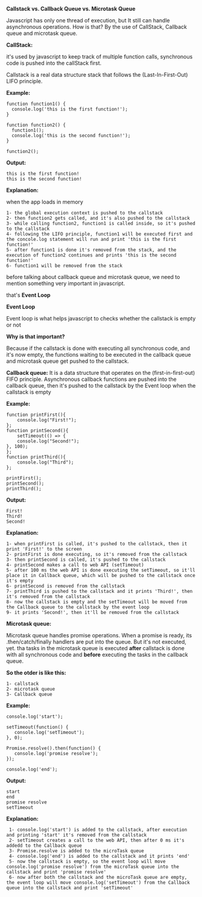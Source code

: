 **Callstack vs. Callback Queue vs. Microtask Queue**

Javascript has only one thread of execution, but It still can handle asynchronous operations. How is that?
By the use of CallStack, Callback queue and microtask queue.

**CallStack:**

it's used by javascript to keep track of multiple function calls, synchronous code is pushed into the callStack first.

Callstack is a real data structure stack that follows the (Last-In-First-Out) LIFO principle.

**Example:**

    function function1() {
      console.log('this is the first function!');
    }
      
    function function2() {
      function1();
      console.log('this is the second function!');
    }
      
    function2();
    

**Output:**

    this is the first function!
    this is the second function!

**Explanation:**

when the app loads in memory

    1- the global execution context is pushed to the callstack
    2- then function2 gets called, and it's also pushed to the callstack
    3- while calling function2, function1 is called inside, so it's pushed to the callstack
    4- following the LIFO principle, function1 will be executed first and the concole.log statement will run and print 'this is the first function!'
    5- after function1 is done it's removed from the stack, and the execution of function2 continues and prints 'this is the second function!'
    6- function1 will be removed from the stack

before talking about callback queue and microtask queue, we need to mention something very important in javascript.

that's **Event Loop**

**Event Loop**

Event loop is what helps javascript to checks whether the callstack is empty or not

**Why is that important?**

Because if the callstack is done with executing all synchronous code, and it's now empty, the functions waiting to be executed in the callback queue and microtask queue get pushed to the callstack.


**Callback queue:**
It is a data structure that operates on the (first-in-first-out) FIFO principle.
Asynchronous callback functions are pushed into the callback queue, then it's pushed to the callstack by the Event loop when the callstack is empty

**Example:**

    function printFirst(){
        console.log("First!");
    };
    function printSecond(){
        setTimeout(() => {
        console.log("Second!");
    }, 100);
    };
    function printThird(){
        console.log("Third");
    };
    
    printFirst();
    printSecond();
    printThird();
    
**Output:**
  
    First!
    Third!
    Second!
    
**Explanation:**

    1- when printFirst is called, it's pushed to the callstack, then it print 'First!' to the screen
    2- printFirst is done executing, so it's removed from the callstack
    3- then printSecond is called, it's pushed to the callstack
    4- printSecond makes a call to web API (setTimeout) 
    5- after 100 ms the web API is done executing the setTimeout, so it'll place it in Callback queue, which will be pushed to the callstack once it's empty
    6- printSecond is removed from the callstack
    7- printThird is pushed to the callstack and it prints 'Third!', then it's removed from the callstack
    8- now the callstack is empty and the setTimeout will be moved from the Callback queue to the callstack by the event loop
    9- it prints 'Second!', then it'll be removed from the callstack

**Microtask queue:**

Microtask queue handles promise operations.
When a promise is ready, its .then/catch/finally handlers are put into the queue.
But it's not executed, yet. tha tasks in the microtask queue is executed **after** callstack is done with all synchronous code and **before** executing the tasks in the callback queue.

**So the otder is like this:**

    1- callstack
    2- microtask queue
    3- Callback queue


**Example:**

    console.log('start');

    setTimeout(function() {
       console.log('setTimeout');
    }, 0);

    Promise.resolve().then(function() {
       console.log('promise resolve');
    });

    console.log('end');

**Output:**
  
    start
    end
    promise resolve
    setTimeout
    
**Explanation:**

     1- console.log('start') is added to the callstack, after execution and printing 'start' it's removed from the callstack
     2- setTimeout creates a call to the web API, then after 0 ms it's addedd to the Callback queue
     3- Promise.resolve is added to the microTask queue
     4- console.log('end') is added to the callstack and it prints 'end'
     5- now the callstack is empty, so the event loop will move console.log('promise resolve') from the microTask queue into the callstack and print 'promise resolve'
     6- now after both the callstack and the microTask queue are empty, the event loop will move console.log('setTimeout') from the Callback queue into the callstack and print 'setTimeout'
